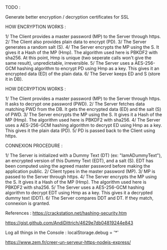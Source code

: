 TODO : 

Generate better encryption / decryption certificates for SSL


HOW ENCRYPTION WORKS :

1/ The Client provides a master password (MP) to the Server through https.
2/ The Client also provides plain data to encrypt (PD).
3/ The Server generates a random salt (S).
4/ The Server encrypts the MP using the S. It gives it a Hash of the MP (Hmp). The algorithm used here is PBKDF2 with sha256.
	At this point, Hmp is unique (two seperate calls won't give the same result), unpredictable, irreversible.
5/ The Server uses a AES-256-GCM hashing algorithm to encrypt PD using Hmp as a key. This gives it an encrypted data (ED) of the plain data.
6/ The Server keeps ED and S (store it in DB).


HOW DECRYPTION WORKS :

1/ The Client provides a master password (MP) to the Server through https. It asks to decrypt one password (PWD).
2/ The Server fetches data matching PWD from the DB. It gets the encrypted data (ED) and the salt (S) of PWD.
3/ The Server encrypts the MP using the S. It gives it a Hash of the MP (Hmp). The algorithm used here is PBKDF2 with sha256.
4/ The Server uses a AES-256-GCM hashing algorithm to decrypt ED using Hmp as a key. This gives it the plain data (PD).
5/ PD is passed back to the Client using https.


CONNEXION PROCEDURE :

1/ The Server is initialized with a Dummy Text (DT) (ex: "IamADummyText"), an encrypted version of this Dummy Text (EDT), and a salt (S). EDT has been computed using the agreed master password before making the application public.
2/ Client types in the master password (MP).
3/ MP is passed to the Server through https.
4/ The Server encrypts the MP using the S. It gives it a Hash of the MP (Hmp). The algorithm used here is PBKDF2 with sha256.
5/ The Server uses a AES-256-GCM hashing algorithm to decrypt EDT using Hmp as a key. This gives it a decrypted dummy text (DDT).
6/ The Server compares DDT and DT. If they match, connexion is granted.



References :
https://crackstation.net/hashing-security.htm

https://gist.github.com/AndiDittrich/4629e7db04819244e843

Log all things in the Console :
localStorage.debug = '*'

https://www.zem.fr/creer-un-serveur-https-nodejs-express/